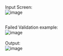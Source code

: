 Input Screen:<br />
![image](https://user-images.githubusercontent.com/35778319/131587486-f4f71319-c9a8-4723-bc10-95352cfc3b4f.png)
<br /><br />

Failed Validation example:<br />
![image](https://user-images.githubusercontent.com/35778319/131587743-0a8f742d-84c7-470b-aefc-332eb2c54504.png)
<br /><br />
Output:<br />
![image](https://user-images.githubusercontent.com/35778319/131587749-59854dcf-3938-4be8-b0a3-a82172d8fbb2.png)
